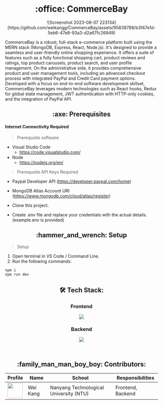 <h1 align="center"> :office: CommerceBay</h1>

<p align="center">
  ![Screenshot 2023-08-07 223134](https://github.com/weikangg/CommerceBay/assets/95838788/b3f47e1d-5eb6-47e8-93a3-d2a67fc26949)
</p>

CommerceBay is a robust, full-stack e-commerce platform built using the MERN stack (MongoDB, Express, React, Node.js). It's designed to provide a seamless and user-friendly online shopping experience. It offers a suite of features such as a fully functional shopping cart, product reviews and ratings, top product carousels, product search, and user profile management. On the administrative side, it provides comprehensive product and user management tools, including an advanced checkout process with integrated PayPal and Credit Card payment options. Developed with a focus on end-to-end software development skillset, CommerceBay leverages modern technologies such as React hooks, Redux for global state management, JWT authentication with HTTP-only cookies, and the integration of PayPal API.

<h2 align="center" id = "prerequisites"> :axe:	Prerequisites</h2>

#### Internet Connectivity Required
> Prerequsite software
* Visual Studio Code
  + https://code.visualstudio.com/
* Node
  + https://nodejs.org/en/
    
> Prerequsite API Keys Required
* Paypal Developer API (https://developer.paypal.com/home)
* MongoDB Atlas Account URI (https://www.mongodb.com/cloud/atlas/register)

* Clone this project.
* Create .env file and replace your credentials with the actual details. (example.env is provided)

<h2 align="center" id = "setup"> :hammer_and_wrench:	Setup</h2>

>Setup

1. Open terminal in VS Code / Command Line.
2. Run the following commands:
```
npm i
npm run dev
```


<h2 align="center" id = "tech-stack"> 🛠 Tech Stack:</h2>

<div align="center">
  <h3>Frontend</h3>
  <p>
    <a href="https://skillicons.dev">
      <img src="https://skillicons.dev/icons?i=react,bootstrap" />
    </a>
  </p>
  <h3>Backend</h3>
  <p>
    <a href="https://skillicons.dev">
      <img src="https://skillicons.dev/icons?i=mongodb,express,nodejs" />
    </a>
  </p>
  <br />
</div>

<h2 align="center" id = "contributors"> :family_man_man_boy_boy: Contributors:</h2>

<div align="center">
    <table>
        <thead>
            <tr>
                <th>Profile</th>
                <th>Name</th>
                <th>School</th>
                <th>Responsibilities</th>
            </tr>
        </thead>
        <tbody>
            <tr>
                <td><a href='https://github.com/weikangg' title='weikangg'> <img src='https://github.com/weikangg.png' height='50' width='50'/></a></td>
                <td>Wei Kang</td>
                <td>Nanyang Technological University (NTU)</td>
                <td>Frontend, Backend</td>
            </tr>
        </tbody>
    </table>
</div>
